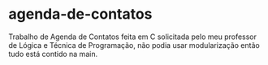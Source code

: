 # agenda-de-contatos
Trabalho de Agenda de Contatos feita em C solicitada pelo meu professor de Lógica e Técnica de Programação, não podia usar modularização então tudo está contido na main.
